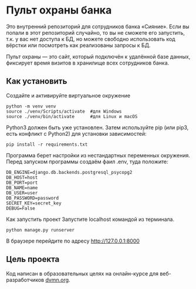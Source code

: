 # Пульт охраны банка

Это внутренний репозиторий для сотрудников банка «Сияние». Если вы попали в этот репозиторий случайно, то вы не сможете его запустить, т.к. у вас нет доступа к БД, но можете свободно использовать код вёрстки или посмотреть как реализованы запросы к БД.

Пульт охраны — это сайт, который подключён к удалённой базе данных, фиксирует время визитов в хранилище всех сотрудников банка.

## Как установить

Создайте и активируйте виртуальное окружение

```
python -m venv venv
source ./venv/Scripts/activate  #для Windows
source ./venv/bin/activate      #для Linux и macOS
```

Python3 должен быть уже установлен. Затем используйте pip (или pip3, есть конфликт с Python2) для установки зависимостей:

```
pip install -r requirements.txt
```

Программа берет настройки из нестандартных переменных окружения. Перед запуском программы создаём фаил .env, туда положите:

```
DB_ENGINE=django.db.backends.postgresql_psycopg2
DB_HOST=host
DB_PORT=port
DB_NAME=name
DB_USER=user
DB_PASSWORD=password
SECRET_KEY=secret_key
DEBUG=False
```

Как запустить проект
Запустите localhost командой из терминала.

```
python manage.py runserver
```

В браузере перейдите по адресу http://127.0.0.1:8000

## Цель проекта

Код написан в образовательных целях на онлайн-курсе для веб-разработчиков [dvmn.org](https://dvmn.org).
